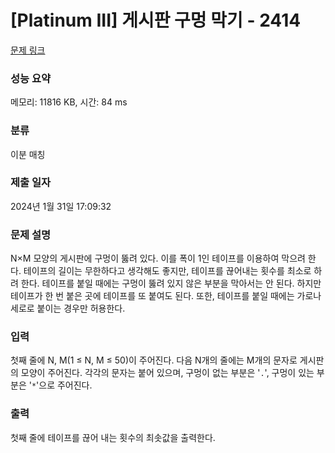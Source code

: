 # [Platinum III] 게시판 구멍 막기 - 2414 

[문제 링크](https://www.acmicpc.net/problem/2414) 

### 성능 요약

메모리: 11816 KB, 시간: 84 ms

### 분류

이분 매칭

### 제출 일자

2024년 1월 31일 17:09:32

### 문제 설명

<p>N×M 모양의 게시판에 구멍이 뚫려 있다. 이를 폭이 1인 테이프를 이용하여 막으려 한다. 테이프의 길이는 무한하다고 생각해도 좋지만, 테이프를 끊어내는 횟수를 최소로 하려 한다. 테이프를 붙일 때에는 구멍이 뚫려 있지 않은 부분을 막아서는 안 된다. 하지만 테이프가 한 번 붙은 곳에 테이프를 또 붙여도 된다. 또한, 테이프를 붙일 때에는 가로나 세로로 붙이는 경우만 허용한다.</p>

### 입력 

 <p>첫째 줄에 N, M(1 ≤ N, M ≤ 50)이 주어진다. 다음 N개의 줄에는 M개의 문자로 게시판의 모양이 주어진다. 각각의 문자는 붙어 있으며, 구멍이 없는 부분은 '<code>.</code>', 구멍이 있는 부분은 '<code>*</code>'으로 주어진다.</p>

### 출력 

 <p>첫째 줄에 테이프를 끊어 내는 횟수의 최솟값을 출력한다.</p>

